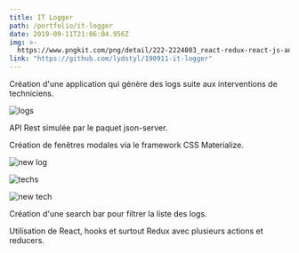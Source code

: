 ```yaml
---
title: IT Logger
path: /portfolio/it-logger
date: 2019-09-11T21:06:04.956Z
img: >-
  https://www.pngkit.com/png/detail/222-2224803_react-redux-react-js-and-redux.png
link: "https://github.com/lydstyl/190911-it-logger"
---
```


Création d'une application qui génère des logs suite aux interventions de techniciens.

![logs](/img/capture-du-2019-09-11-23-04-08.png "logs")

API Rest simulée par le paquet json-server.

Création de fenêtres modales via le framework CSS Materialize.

![new  log](/img/capture-du-2019-09-11-23-05-24.png "new log")

![techs](/img/capture-du-2019-09-11-23-05-13.png "techs")

![new tech](/img/capture-du-2019-09-11-23-05-00.png "new tech")

Création d'une search bar pour filtrer la liste des logs.

Utilisation de React, hooks et surtout Redux avec plusieurs actions et reducers.

